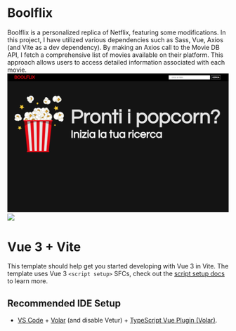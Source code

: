 # Boolflix
Boolflix is a personalized replica of Netflix, featuring some modifications. In this project, I have utilized various dependencies such as Sass, Vue, Axios (and Vite as a dev dependency). By making an Axios call to the Movie DB API, I fetch a comprehensive list of movies available on their platform. This approach allows users to access detailed information associated with each movie.
<img src="preview.png">
<img src="preview-2.png">

# Vue 3 + Vite

This template should help get you started developing with Vue 3 in Vite. The template uses Vue 3 `<script setup>` SFCs, check out the [script setup docs](https://v3.vuejs.org/api/sfc-script-setup.html#sfc-script-setup) to learn more.

## Recommended IDE Setup

- [VS Code](https://code.visualstudio.com/) + [Volar](https://marketplace.visualstudio.com/items?itemName=Vue.volar) (and disable Vetur) + [TypeScript Vue Plugin (Volar)](https://marketplace.visualstudio.com/items?itemName=Vue.vscode-typescript-vue-plugin).
